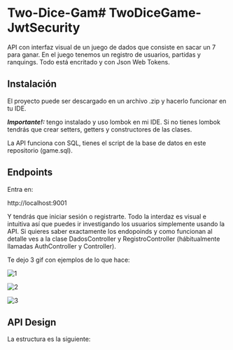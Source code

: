 # Two-Dice-Gam# TwoDiceGame-JwtSecurity

API con interfaz visual de un juego de dados que consiste en sacar un 7 para ganar. En el juego tenemos un registro de usuarios, partidas y ranquings. Todo está encritado y con Json Web Tokens.

## Instalación

El proyecto puede ser descargado en un archivo .zip y hacerlo funcionar en tu IDE.

***Importante!:*** tengo instalado y uso lombok en mi IDE. Si no tienes lombok tendrás que crear setters, getters y constructores de las clases.
  
La API funciona con SQL, tienes el script de la base de datos en este repositorio (game.sql).

## Endpoints

Entra en:

http://localhost:9001

Y tendrás que iniciar sesión o registrarte. Todo la interdaz es visual e intuitiva así que puedes ir investigando los usuarios simplemente usando la API.
Si quieres saber exactamente los endopoinds y como funcionan al detalle ves a la clase DadosController y RegistroController (hábitualmente llamadas AuthController y Controller).

Te dejo 3 gif con ejemplos de lo que hace:

![1](https://user-images.githubusercontent.com/107991714/203300997-4702d0d2-dc48-4d5c-8c7c-06b384456501.gif)

![2](https://user-images.githubusercontent.com/107991714/203301011-9dceae6f-e770-4699-a697-93e71e37621e.gif)

![3](https://user-images.githubusercontent.com/107991714/203301035-03cb0c5f-9dd8-4938-b49a-60c51d31dc10.gif)



## API Design

La estructura es la siguiente:


